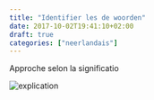 ```yaml
---
title: "Identifier les de woorden"
date: 2017-10-02T19:41:10+02:00
draft: true
categories: ["neerlandais"]
---
```


Approche selon la significatio 

![explication](/deWoorden.png)
